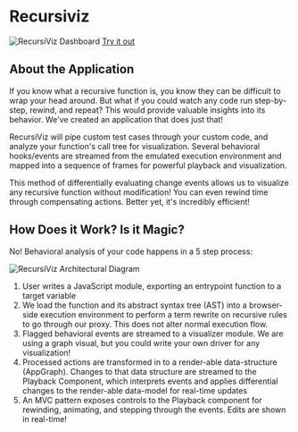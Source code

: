 # Recursiviz

![RecursiViz Dashboard](https://image.ibb.co/ifY7u7/screenshot.png)
<a href="https://csfalcione.github.io/recursiviz">Try it out</a>

## About the Application
If you know what a recursive function is, you know they can be difficult to wrap your head around. But what if you could watch any code run step-by-step, rewind, and repeat? This would provide valuable insights into its behavior. We've created an application that does just that!

RecursiViz will pipe custom test cases through your custom code, and analyze your function's call tree for visualization. Several behavioral hooks/events are streamed from the emulated execution environment and mapped into a sequence of frames for powerful playback and visualization.

This method of differentially evaluating change events allows us to visualize any recursive function without modification! You can even rewind time through compensating actions. Better yet, it's incredibly efficient!

## How Does it Work? Is it Magic?
No! Behavioral analysis of your code happens in a 5 step process:

![RecursiViz Architectural Diagram](https://image.ibb.co/i3A3Z7/recursiviz.jpg)

1. User writes a JavaScript module, exporting an entrypoint function to a target variable
2. We load the function and its abstract syntax tree (AST) into a browser-side execution environment to perform a term rewrite on recursive rules to go through our proxy. This does not alter normal execution flow.
3. Flagged behavioral events are streamed to a visualizer module. We are using a graph visual, but you could write your own driver for any visualization!
4. Processed actions are transformed in to a render-able data-structure (AppGraph). Changes to that data structure are streamed to the Playback Component, which interprets events and applies differential changes to the render-able data-model for real-time updates
5. An MVC pattern exposes controls to the Playback component for rewinding, animating, and stepping through the events. Edits are shown in real-time!
